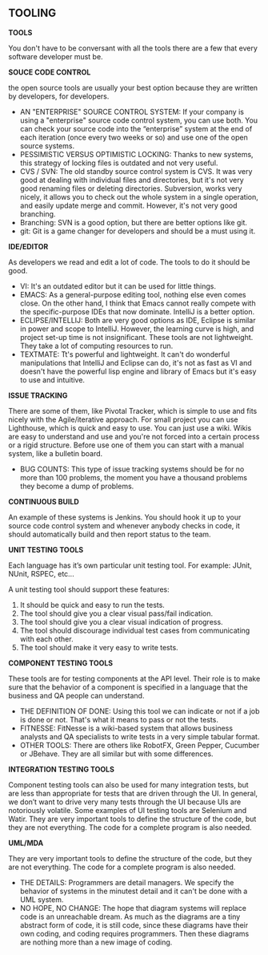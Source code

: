 ## TOOLING

**TOOLS**

You don't have to be conversant with all the tools there are a few that every software developer must be.

**SOUCE CODE CONTROL**

the open source tools are usually your best option because they are written by developers, for developers.

- AN "ENTERPRISE" SOURCE CONTROL SYSTEM: If your company is using a "enterprise" source code control system, you can use both. You can check your source code into the “enterprise” system at the end of each
iteration (once every two weeks or so) and use one of the open source systems.
- PESSIMISTIC VERSUS OPTIMISTIC LOCKING: Thanks to new systems, this strategy of locking files is outdated and not very useful.
- CVS / SVN: The old standby source control system is CVS. It was very good at dealing with individual files and directories, but it's not very good renaming files or deleting directories. Subversion, works very nicely, it allows you to check out the whole system in a single operation, and easily update merge and commit. However, it's not very good branching.
- Branching: SVN is a good option, but there are better options like git.
- git: Git is a game changer for developers and should be a must using it.

**IDE/EDITOR**

As developers we read and edit a lot of code. The tools to do it should be good.

- VI: It's an outdated editor but it can be used for little things.
- EMACS: As a
general-purpose editing tool, nothing else even comes close. On the other hand,
I think that Emacs cannot really compete with the specific-purpose IDEs that
now dominate. IntelliJ is a better option.
- ECLIPSE/INTELLIJ: Both are very good options as IDE, Eclipse is similar in power and scope to IntelliJ. However, the learning curve is high, and project
set-up time is not insignificant. These tools are not lightweight. They take a lot of computing resources to run.
- TEXTMATE: Tt's powerful and lightweight. It can't do wonderful manipulations that IntelliJ and Eclipse can do, it's not as fast as VI and doesn't have the powerful lisp engine and library of Emacs but it's easy to use and intuitive.

**ISSUE TRACKING**

There are some of them, like Pivotal Tracker, which is simple to use and fits nicely with the Agile/iterative approach. For small project you can use Lighthouse, which is quick and easy to use. 
You can just use a wiki. Wikis are easy to understand and use and you're not forced into a certain process or a rigid structure.
Before use one of them you can start with a manual system, like a bulletin board.

- BUG COUNTS: This type of issue tracking systems should be for no more than 100 problems, the moment you have a thousand problems they become a dump of problems.

**CONTINUOUS BUILD**

An example of these systems is Jenkins. You should hook it up to your source code control system and whenever anybody checks in code, it should automatically
build and then report status to the team.

**UNIT TESTING TOOLS**

Each language has it’s own particular unit testing tool. For example: JUnit, NUnit, RSPEC, etc...

A unit testing tool should support these features:

1. It should be quick and easy to run the tests.
2. The tool should give you a clear visual pass/fail indication.
3. The tool should give you a clear visual indication of progress.
4. The tool should discourage individual test cases from communicating with
each other.
5. The tool should make it very easy to write tests.

**COMPONENT TESTING TOOLS**

These tools are for testing components at the API level. Their role is to make sure that the behavior of a component is specified in a language that the business and QA people can understand.

- THE DEFINITION OF DONE: Using this tool we can indicate or not if a job is done or not. That's what it means to pass or not the tests.
- FITNESSE: FitNesse is a wiki-based system that allows business analysts and QA specialists to write tests in a very simple tabular format.
- OTHER TOOLS: There are others like RobotFX, Green Pepper, Cucumber or JBehave. They are all similar but with some differences.

**INTEGRATION TESTING TOOLS**

Component testing tools can also be used for many integration tests, but are less than appropriate for tests that are driven through the UI. In general, we don’t want to drive very many tests through the UI because UIs are notoriously volatile. Some examples of UI testing tools are Selenium and Watir. They are very important tools to define the structure of the code, but they are not everything. The code for a complete program is also needed.

**UML/MDA**

They are very important tools to define the structure of the code, but they are not everything. The code for a complete program is also needed.

- THE DETAILS: Programmers are detail managers. We specify the behavior of systems in the minutest detail and it can't be done with a UML system.
- NO HOPE, NO CHANGE: The hope that diagram systems will replace code is an unreachable dream. As much as the diagrams are a tiny abstract form of code, it is still code, since these diagrams have their own coding, and coding requires programmers. Then these diagrams are nothing more than a new image of coding.

